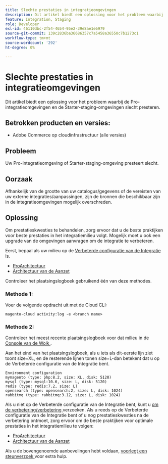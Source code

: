 ```yaml
---
title: Slechte prestaties in integratieomgevingen
description: Dit artikel biedt een oplossing voor het probleem waarbij de Pro-integratieomgevingen en de Starter-staging-omgevingen slecht presteren.
feature: Integration, Staging
role: Developer
exl-id: 46110dbc-2f54-4654-95e2-39e8ae1e6979
source-git-commit: 139c2836ba36686357c7a5458a36550c7b1273c1
workflow-type: tm+mt
source-wordcount: '292'
ht-degree: 0%

---
```


# Slechte prestaties in integratieomgevingen

Dit artikel biedt een oplossing voor het probleem waarbij de Pro-integratieomgevingen en de Starter-staging-omgevingen slecht presteren.

## Betrokken producten en versies:

* Adobe Commerce op cloudinfrastructuur (alle versies)

## Probleem

Uw Pro-integratieomgeving of Starter-staging-omgeving presteert slecht.

## Oorzaak

Afhankelijk van de grootte van uw catalogus/gegevens of de vereisten van uw externe integraties/aanpassingen, zijn de bronnen die beschikbaar zijn in de integratieomgevingen mogelijk overschreden.

## Oplossing

Om prestatieskwesties te behandelen, zorg ervoor dat u de beste praktijken voor beste prestaties in het integratiemilieu volgt. Mogelijk moet u ook een upgrade van de omgevingen aanvragen om de integratie te verbeteren.

Eerst, bepaal als uw milieu op de [ Verbeterde configuratie van de Integratie ](https://experienceleague.adobe.com/en/docs/experience-cloud-kcs/kbarticles/ka-27242) is.

* [ ProArchitectuur ](https://experienceleague.adobe.com/en/docs/commerce-cloud-service/user-guide/architecture/pro-architecture#integration-environment)
* [ Architectuur van de Aanzet ](https://experienceleague.adobe.com/en/docs/commerce-cloud-service/user-guide/architecture/starter-architecture#staging-environment)

Controleer het plaatsingslogboek gebruikend één van deze methodes.

### Methode 1:

Voer de volgende opdracht uit met de Cloud CLI:

`magento-cloud activity:log -e <branch name>`

### Methode 2:

Controleer het meest recente plaatsingslogboek voor dat milieu in de [ Console van de Wolk ](https://console.adobecommerce.com).

Aan het eind van het plaatsingslogboek, als u iets als dit-eerste lijn ziet toont size=XL, en de resterende lijnen tonen size=L-dan betekent dat u op de Verbeterde configuratie van de Integratie bent.

```
Environment configuration
mymagento (type: php:8.2, size: XL, disk: 5120)
mysql (type: mysql:10.6, size: L, disk: 5120)
redis (type: redis:7.2, size: L)
opensearch (type: opensearch:2, size: L, disk: 1024)
rabbitmq (type: rabbitmq:3.12, size: L, disk: 1024)
```

Als u niet op de Verbeterde configuratie van de Integratie bent, kunt u [ om de verbetering/verbetering ](https://experienceleague.adobe.com/en/docs/experience-cloud-kcs/kbarticles/ka-27242) verzoeken.
Als u reeds op de Verbeterde configuratie van de Integratie bent of u nog prestatieskwesties na de verbetering ontmoet, zorg ervoor om de beste praktijken voor optimale prestaties in het integratiemilieu te volgen:

* [ ProArchitectuur ](https://experienceleague.adobe.com/en/docs/commerce-cloud-service/user-guide/architecture/pro-architecture#integration-environment)
* [ Architectuur van de Aanzet ](https://experienceleague.adobe.com/en/docs/commerce-cloud-service/user-guide/architecture/starter-architecture#staging-environment)

Als u de bovengenoemde aanbevelingen hebt voldaan, [ voorlegt een steunverzoek ](https://experienceleague.adobe.com/en/docs/commerce-knowledge-base/kb/help-center-guide/magento-help-center-user-guide#submit-ticket) voor extra hulp.
